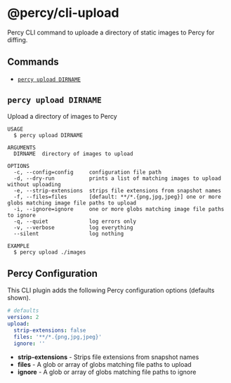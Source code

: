 # @percy/cli-upload

Percy CLI command to uploade a directory of static images to Percy for diffing.

## Commands
<!-- commands -->
* [`percy upload DIRNAME`](#percy-upload-dirname)

## `percy upload DIRNAME`

Upload a directory of images to Percy

```
USAGE
  $ percy upload DIRNAME

ARGUMENTS
  DIRNAME  directory of images to upload

OPTIONS
  -c, --config=config     configuration file path
  -d, --dry-run           prints a list of matching images to upload without uploading
  -e, --strip-extensions  strips file extensions from snapshot names
  -f, --files=files       [default: **/*.{png,jpg,jpeg}] one or more globs matching image file paths to upload
  -i, --ignore=ignore     one or more globs matching image file paths to ignore
  -q, --quiet             log errors only
  -v, --verbose           log everything
  --silent                log nothing

EXAMPLE
  $ percy upload ./images
```
<!-- commandsstop -->

## Percy Configuration

This CLI plugin adds the following Percy configuration options (defaults shown).

```yaml
# defaults
version: 2
upload:
  strip-extensions: false
  files: '**/*.{png,jpg,jpeg}'
  ignore: ''
```

- **strip-extensions** - Strips file extensions from snapshot names
- **files** - A glob or array of globs matching file paths to upload
- **ignore** - A glob or array of globs matching file paths to ignore
